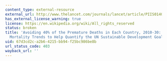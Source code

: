 ```yaml
---
content_type: external-resource
external_url: http://www.thelancet.com/journals/lancet/article/PIIS0140-6736(14)61591-9/
has_external_license_warning: true
license: https://en.wikipedia.org/wiki/All_rights_reserved
status: broken
title: 'Avoiding 40% of the Premature Deaths in Each Country, 2010-30: Review of National
  Mortality Trends to Help Quantify the UN Sustainable Development Goal for Health'
uid: 67d3cd2c-a2b6-4215-bb94-f25bc986be8b
url_status_code: 403
wayback_url: ''
---
```

